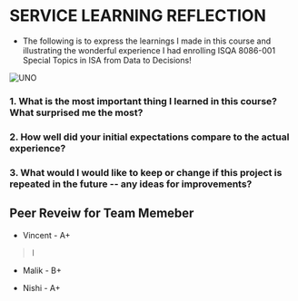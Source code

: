 # SERVICE LEARNING REFLECTION
* The following is to express the learnings I made in this course and illustrating the wonderful experience I had enrolling ISQA 8086-001 Special Topics in ISA from Data to Decisions!

![UNO](https://www.unomaha.edu/news/2017/11/img/0161-IMG_MDMW_UC_5_REQUIRED_ELEMENTS_1.jpg) 

### 1. What is the most important thing I learned in this course? What surprised me the most?
### 2. How well did your initial expectations compare to the actual experience?
### 3. What would I would like to keep or change if this project is repeated in the future -- any ideas for improvements?

## Peer Reveiw for Team Memeber
* Vincent - A+
>I

* Malik - B+
>

* Nishi - A+
>

